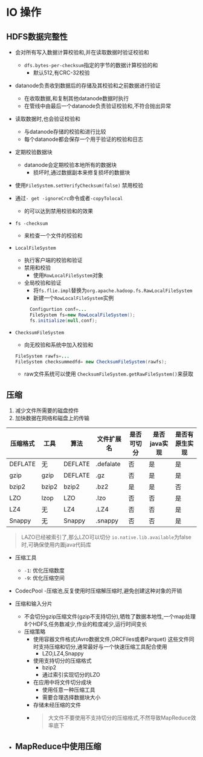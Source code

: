 # IO 操作

## HDFS数据完整性
- 会对所有写入数据计算校验和,并在读取数据时验证校验和
  - `dfs.bytes-per-checksum`指定的字节的数据计算校验的和
    - 默认512,有CRC-32校验
- datanode负责收到数据后的存储及其校验和之前数据进行验证
  - 在收取数据,和复制其他datanode数据时执行
  - 在管线中由最后一个datanode负责验证校验和,不符合抛出异常
- 读取数据时,也会验证校验和
  - 与datanode存储的校验和进行比较
  - 每个datanode都会保存一个用于验证的校验和日志
- 定期校验数据块
  - datanode会定期校验本地所有的数据块
    - 损坏时,通过数据副本来修复损坏的数据块
- 使用`FileSystem.setVerifyChecksum(false)` 禁用校验
- 通过`- get -ignoreCrc`命令或者`-copyTolocal`
  - 的可以达到禁用校验和的效果
- `fs -checksum`
  - 来检查一个文件的校验和

- `LocalFileSystem`
  - 执行客户端的校验和验证
  - 禁用和校验
    - 使用`RowLocalFileSystem`对象
  - 全局校验和验证
      - 将`fs.flie.impl`替换为`org.apache.hadoop.fs.RawLocalFileSystem`
      - 新建一个`RowLocalFileSystem`实例
      ```java
        Configurtion conf=...
        FileSystem fs=new RowLocalFileSystem();
        fs.initialize(null,conf);
      ```
- `ChecksumFileSystem`
  - 向无校验和系统中加入校验和
  ```java
  FileSystem rawfs=...
  FileSystem checksummedfd= new ChecksumFileSystem(rawfs);
  ```
  - raw文件系统可以使用 `ChecksumFileSystem.getRawFileSystem()`来获取

## 压缩
1. 减少文件所需要的磁盘控件
2. 加快数据在网络和磁盘上的传输

| 压缩格式 | 工具  | 算法    | 文件扩展名 | 是否可切分 | 是否java实现 | 是否有原生实现 |
| -------- | ----- | ------- | ---------- | ---------- | ------------ | -------------- |
| DEFLATE  | 无    | DEFLATE | .defalate  | 否         | 是           | 是             |
| gzip     | gzip  | DEFLATE | .gz        | 否         | 是           | 是             |
| bzip2    | bzip2 | bzip2   | .bz2       | 是         | 是           | 否             |
| LZO      | lzop  | LZO     | .lzo       | 否         | 否           | 是             |
| LZ4      | 无    | LZ4     | .LZ4       | 否         | 否           | 是             |
| Snappy   | 无    | Snappy  | .snappy    | 否         | 否           | 是               |
> LAZO已经被索引了,那么LZO可以切分
> `io.native.lib.available`为false时,可确保使用内置java代码库

- 压缩工具
  - `-1`: 优化压缩数度
  -  `-9`: 优化压缩空间

- CodecPool
  -压缩池,反复使用时压缩解压缩时,避免创建这种对象的开销

- 压缩和输入分片
  - 不会切分gzip压缩文件(gzip不支持切分),牺牲了数据本地性,一个map处理8个HDFS,任务数减少,作业的粒度减少,运行时间变长
  - 压缩策略
    - 使用容器文件格式(Avro数据文件,ORCFiles或者Parquet) 这些文件同时支持压缩和切分,通常最好与一个快速压缩工具配合使用
      - LZO,LZ4,Snappy
    - 使用支持切分的压缩格式
      - bzip2
      - 通过索引实现切分的LZO
    - 在应用中将文件切分成块
      - 使用任意一种压缩工具
      - 需要合理选择数据块大小
    - 存储未经压缩的文件
    - > 大文件不要使用不支持切分的压缩格式,不然导致MapReduce效率底下

- MapReduce中使用压缩
  -
